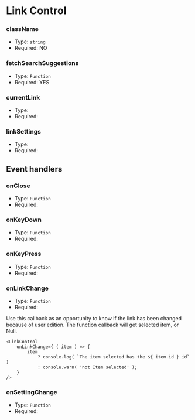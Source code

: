 # Link Control

### className

- Type: `string`
- Required: NO

### fetchSearchSuggestions

- Type: `Function`
- Required: YES

### currentLink

- Type:
- Required:

### linkSettings

- Type:
- Required:

## Event handlers

### onClose

- Type: `Function`
- Required:

### onKeyDown

- Type: `Function`
- Required:

### onKeyPress

- Type: `Function`
- Required:

### onLinkChange

- Type: `Function`
- Required:

Use this callback as an opportunity to know if the link has been changed because of user edition.
The function callback will get selected item, or Null.

```es6
<LinkControl
	onLinkChange={ ( item ) => {
		item
			? console.log( `The item selected has the ${ item.id } id` )
			: console.warn( 'not Item selected' );
	}
/> 
```  

### onSettingChange

- Type: `Function`
- Required:
